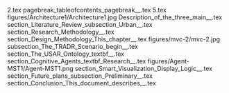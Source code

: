 2.tex
pagebreak_tableofcontents_pagebreak__.tex
5.tex
figures/Architecture1/Architecture1.jpg
Description_of_the_three_main__.tex
section_Literature_Review_subsection_Urban__.tex
section_Research_Methodology__.tex
section_Design_Methodology_This_chapter__.tex
figures/mvc-2/mvc-2.jpg
subsection_The_TRADR_Scenario_begin__.tex
section_The_USAR_Ontology_textbf__.tex
section_Cognitive_Agents_textbf_Research__.tex
figures/Agent-MST1/Agent-MST1.png
section_Smart_Visualization_Display_Logic__.tex
section_Future_plans_subsection_Preliminary__.tex
section_Conclusion_This_document_describes__.tex